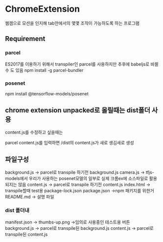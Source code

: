 # ChromeExtension
웹캠으로 모션을 인지해 tab안에서의 몇몇 조작이 가능하도록 하는 프로그램

## Requirement


### parcel
ES2017를 이용하기 위해서 transpiler인 parcel를 사용하지만 추후에 babeljs로 바뀔 수 도 있음
npm install -g parcel-bundler
### posenet
npm install @tensorflow-models/posenet


## chrome extension unpacked로 올릴때는 dist폴더 사용

content.js를 수정하고 싶을때는

parcel content.js를 입력하면
/dist의 content.js가 새로 생김새로 생성

## 파일구성

background.js -> parcel로 transpile 하기전 background.js
camera.js -> tfjs-models에서 우리가 사용하는 posenet모델의 일부로 실제 크롬ex에 소스파일로 활용되지는 않음
content.js -> parcel로 transpile 하기전 content.js
index.html -> transpile할때 test용
package-lock.json 
package.json ->npm 패키지를 위한거
README.md -> 설명 파일

### dist 폴더내
manifest.json ->
thumbs-up.png ->임의로 사용중인 테스트용 버튼
background.js -> parcel로 transpile된 background.js
content.js -> parcel로 transpile된 content.js
